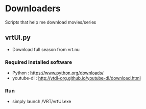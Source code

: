 # Downloaders
Scripts that help me download movies/series

## vrtUI.py
* Download full season from vrt.nu
### Required installed software
* Python : https://www.python.org/downloads/
* youtube-dl : http://ytdl-org.github.io/youtube-dl/download.html
### Run
* simply launch /VRT/vrtUI.exe
